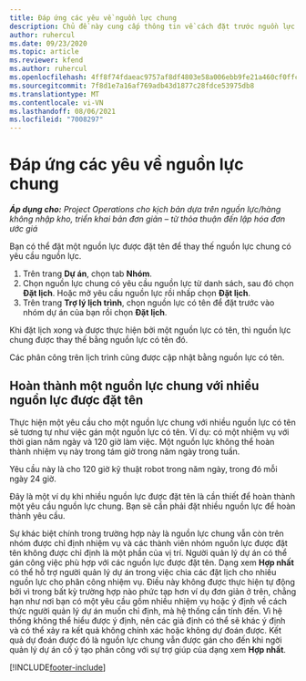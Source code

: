 ```yaml
---
title: Đáp ứng các yêu về nguồn lực chung
description: Chủ đề này cung cấp thông tin về cách đặt trước nguồn lực được nêu tên cho một yêu cầu nguồn lực chung.
author: ruhercul
ms.date: 09/23/2020
ms.topic: article
ms.reviewer: kfend
ms.author: ruhercul
ms.openlocfilehash: 4ff8f74fdaeac9757af8df4803e58a006ebb9fe21a460cf0ffcb35f1a4d6308f
ms.sourcegitcommit: 7f8d1e7a16af769adb43d1877c28fdce53975db8
ms.translationtype: MT
ms.contentlocale: vi-VN
ms.lasthandoff: 08/06/2021
ms.locfileid: "7008297"
---
```

# <a name="generic-resource-requirement-fulfillment"></a>Đáp ứng các yêu về nguồn lực chung

_**Áp dụng cho:** Project Operations cho kịch bản dựa trên nguồn lực/hàng không nhập kho, triển khai bản đơn giản – từ thỏa thuận đến lập hóa đơn ước giá_

Bạn có thể đặt một nguồn lực được đặt tên để thay thế nguồn lực chung có yêu cầu nguồn lực.

1. Trên trang **Dự án**, chọn tab **Nhóm**.
2. Chọn nguồn lực chung có yêu cầu nguồn lực từ danh sách, sau đó chọn **Đặt lịch**. Hoặc mở yêu cầu nguồn lực rồi nhấp chọn **Đặt lịch**.
3. Trên trang **Trợ lý lịch trình**, chọn nguồn lực có tên để đặt trước vào nhóm dự án của bạn rồi chọn **Đặt lịch**.

Khi đặt lịch xong và được thực hiện bởi một nguồn lực có tên, thì nguồn lực chung được thay thế bằng nguồn lực có tên đó.

Các phân công trên lịch trình cũng được cập nhật bằng nguồn lực có tên.

## <a name="fulfill-a-generic-resource-with-multiple-named-resources"></a>Hoàn thành một nguồn lực chung với nhiều nguồn lực được đặt tên
Thực hiện một yêu cầu cho một nguồn lực chung với nhiều nguồn lực có tên sẽ tương tự như việc gán một nguồn lực có tên. Ví dụ: có một nhiệm vụ với thời gian năm ngày và 120 giờ làm việc. Một nguồn lực không thể hoàn thành nhiệm vụ này trong tám giờ trong năm ngày trong tuần. 

Yêu cầu này là cho 120 giờ kỹ thuật robot trong năm ngày, trong đó mỗi ngày 24 giờ.

Đây là một ví dụ khi nhiều nguồn lực được đặt tên là cần thiết để hoàn thành một yêu cầu nguồn lực chung. Bạn sẽ cần phải đặt nhiều nguồn lực để hoàn thành yêu cầu.

Sự khác biệt chính trong trường hợp này là nguồn lực chung vẫn còn trên nhóm được chỉ định nhiệm vụ và các thành viên nhóm nguồn lực được đặt tên không được chỉ định là một phần của vị trí. Người quản lý dự án có thể gán công việc phù hợp với các nguồn lực được đặt tên. Dạng xem **Hợp nhất** có thể hỗ trợ người quản lý dự án trong việc chia các đặt lịch cho nhiều nguồn lực cho phân công nhiệm vụ. Điều này không được thực hiện tự động bởi vì trong bất kỳ trường hợp nào phức tạp hơn ví dụ đơn giản ở trên, chẳng hạn như nơi bạn có một yêu cầu gồm nhiều nhiệm vụ hoặc ý định về cách thức người quản lý dự án muốn chỉ định, mà hệ thống cần tính đến. Vì hệ thống không thể hiểu được ý định, nên các giả định có thể sẽ khác ý định và có thể xảy ra kết quả không chính xác hoặc không dự đoán được. Kết quả dự đoán được đó là nguồn lực chung vẫn được gán cho đến khi ngời quản lý dự án cố ý tạo phân công với sự trợ giúp của dạng xem **Hợp nhất**.




[!INCLUDE[footer-include](../includes/footer-banner.md)]